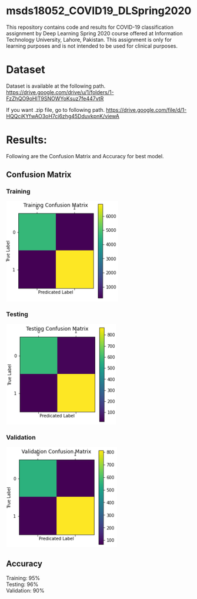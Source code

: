 # msds18052_COVID19_DLSpring2020
This repository contains code and results for COVID-19 classification assignment by Deep Learning Spring 2020 course offered at Information Technology University, Lahore, Pakistan. This assignment is only for learning purposes and is not intended to be used for clinical purposes.

# Dataset
Dataset is available at the following path.
https://drive.google.com/drive/u/1/folders/1-FzZhQO9oHIT9SNOWYoKsuz7fe447vtR

If you want .zip file, go to following path.
https://drive.google.com/file/d/1-HQQciKYfwAO3oH7ci6zhg45DduvkpnK/viewA

# Results:
Following are the Confusion Matrix and Accuracy for best model.
## Confusion Matrix
### Training
![Training Confusion Matrix](results/training-confusion-matrix.png)

### Testing
![Testing Confusion Matrix](results/testing-confusion-matrix.png)

### Validation
![Validation Confusion Matrix](results/validation-confusion-matrix.png)

## Accuracy
Training: 95%
<br/>
Testing: 96%
<br/>
Validation: 90%
